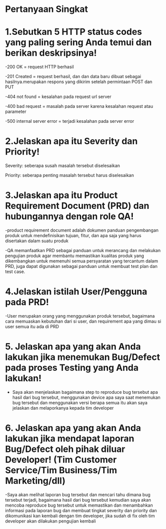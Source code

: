 # Pertanyaan Singkat

# 1.Sebutkan 5 HTTP status codes yang paling sering Anda temui dan berikan deskripsinya!

-200 OK = request HTTP berhasil

-201 Created = request berhasil, dan dan data baru dibuat sebagai hasilnya.merupakan respons yang dikirim setelah permintaan POST dan PUT

-404 not found = kesalahan pada request url server

-400 bad request = masalah pada server karena kesalahan request atau parameter

-500 internal server error = terjadi kesalahan pada server error


# 2.Jelaskan apa itu Severity dan Priority!

Severity: seberapa susah masalah tersebut diselesaikan

Priority: seberapa penting masalah tersebut harus diselesaikan


# 3.Jelaskan apa itu Product Requirement Document (PRD) dan hubungannya dengan role QA!

-product requirement document adalah dokumen panduan pengembangan produk untuk mendefinisikan tujuan, fitur, dan apa saja yang harus disertakan dalam suatu produk

-QA memanfaatkan PRD sebagai panduan untuk merancang dan melakukan pengujian produk agar membantu memastikan kualitas produk yang dikembangkan untuk memenuhi semua  persyaratan yang tercantum dalam PRD, juga dapat digunakan sebagai panduan untuk membuat test plan dan test case.


# 4.Jelaskan istilah User/Pengguna pada PRD!

-User merupakan orang yang menggunakan produk tersebut, bagaimana cara memuaskan kebutuhan dari si user, dan requirement apa yang dimau si user semua itu ada di PRD


# 5. Jelaskan apa yang akan Anda lakukan jika menemukan Bug/Defect pada proses Testing yang Anda lakukan!

- Saya akan menjelaskan bagaimana step to reproduce bug tersebut apa hasil dari bug tersebut, menggunakan device apa saya saat menemukan bug tersebut dan menggunakan versi berapa semua itu akan saya jelaskan dan melaporkanya kepada tim developer


# 6. Jelaskan apa yang akan Anda lakukan jika mendapat laporan Bug/Defect oleh pihak diluar Developer! (Tim Customer Service/Tim Business/Tim Marketing/dll)

-Saya akan melihat laporan bug tersebut dan mencari tahu dimana bug tersebut terjadi, bagaimana hasil dari bug tersebut kemudian saya akan mencoba reproduce bug tersebut untuk memastikan dan menambahkan informasi pada laporan bug dan membuat tingkat severity dan priority dan dikomunikasi kan kembali dengan tim developer, jika sudah di fix oleh tim developer akan dilakukan pengujian kembali
